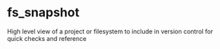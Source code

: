 # fs_snapshot
High level view of a project or filesystem to include in version control for quick checks and reference 
